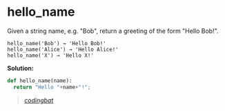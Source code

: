# hello_name

Given a string name, e.g. "Bob", return a greeting of the form "Hello Bob!".

```
hello_name('Bob') → 'Hello Bob!'
hello_name('Alice') → 'Hello Alice!'
hello_name('X') → 'Hello X!'
```

**Solution:**

```python
def hello_name(name):
  return "Hello "+name+"!";
```

> _[codingbat](https://codingbat.com/prob/p115413)_